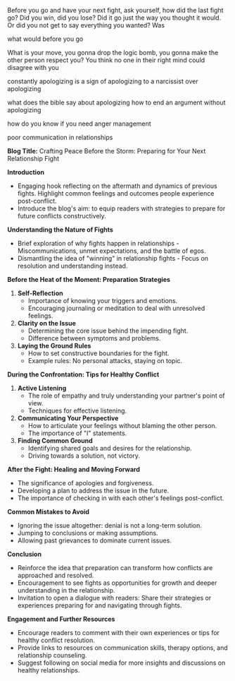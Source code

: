 


Before you go and have your next fight, ask yourself, how did the last fight go? Did you win, did you lose? Did it go just the way you thought it would. Or did you not get to say everything you wanted? Was 

what would before you go 

What is your move, you gonna drop the logic bomb, you gonna make the other person respect you? You think no one in their right mind could disagree with you


constantly apologizing is a sign of
apologizing to a narcissist
over apologizing

what does the bible say about apologizing
how to end an argument without apologizing

how do you know if you need anger management


poor communication in relationships


**Blog Title:** Crafting Peace Before the Storm: Preparing for Your Next Relationship Fight

**Introduction**
- Engaging hook reflecting on the aftermath and dynamics of previous fights. Highlight common feelings and outcomes people experience post-conflict.
- Introduce the blog's aim: to equip readers with strategies to prepare for future conflicts constructively.

**Understanding the Nature of Fights**
- Brief exploration of why fights happen in relationships - Miscommunications, unmet expectations, and the battle of egos.
- Dismantling the idea of "winning" in relationship fights - Focus on resolution and understanding instead.

**Before the Heat of the Moment: Preparation Strategies**
1. **Self-Reflection**
   - Importance of knowing your triggers and emotions.
   - Encouraging journaling or meditation to deal with unresolved feelings.
2. **Clarity on the Issue**
   - Determining the core issue behind the impending fight.
   - Difference between symptoms and problems.
3. **Laying the Ground Rules**
   - How to set constructive boundaries for the fight.
   - Example rules: No personal attacks, staying on topic.

**During the Confrontation: Tips for Healthy Conflict**
1. **Active Listening**
   - The role of empathy and truly understanding your partner's point of view.
   - Techniques for effective listening.
2. **Communicating Your Perspective**
   - How to articulate your feelings without blaming the other person.
   - The importance of "I" statements.
3. **Finding Common Ground**
   - Identifying shared goals and desires for the relationship.
   - Driving towards a solution, not victory.

**After the Fight: Healing and Moving Forward**
- The significance of apologies and forgiveness.
- Developing a plan to address the issue in the future.
- The importance of checking in with each other's feelings post-conflict.

**Common Mistakes to Avoid**
- Ignoring the issue altogether: denial is not a long-term solution.
- Jumping to conclusions or making assumptions.
- Allowing past grievances to dominate current issues.

**Conclusion**
- Reinforce the idea that preparation can transform how conflicts are approached and resolved.
- Encouragement to see fights as opportunities for growth and deeper understanding in the relationship.
- Invitation to open a dialogue with readers: Share their strategies or experiences preparing for and navigating through fights.

**Engagement and Further Resources**
- Encourage readers to comment with their own experiences or tips for healthy conflict resolution.
- Provide links to resources on communication skills, therapy options, and relationship counseling.
- Suggest following on social media for more insights and discussions on healthy relationships.